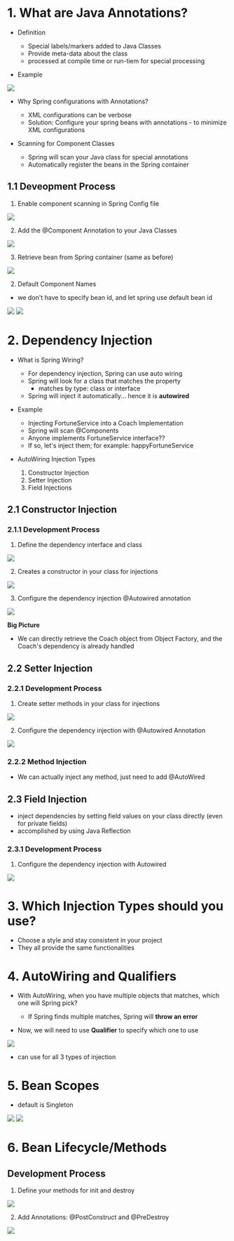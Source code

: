 # 1. What are Java Annotations?

* Definition
    * Special labels/markers added to Java Classes
    * Provide meta-data about the class
    * processed at compile time or run-tiem for special processing

* Example
<img src="./public/screenshot/7_annotations/1.png"/>

* Why Spring configurations with Annotations?
    * XML configurations can be verbose
    * Solution: Configure your spring beans with annotations - to minimize XML configurations

* Scanning for Component Classes
    * Spring will scan your Java class for special annotations
    * Automatically register the beans in the Spring container

## 1.1 Deveopment Process

1. Enable component scanning in Spring Config file
<img src="./public/screenshot//7_annotations/2.png"/>

2. Add the @Component Annotation to your Java Classes
<img src="./public/screenshot//7_annotations/3.png"/>

3. Retrieve bean from Spring container
(same as before)
<img src="./public/screenshot//7_annotations/4.png"/>

2. Default Component Names

* we don't have to specify bean id, and let spring use default bean id

<img src="./public/screenshot//7_annotations/5.png"/>
<img src="./public/screenshot//7_annotations/6.png"/>

# 2. Dependency Injection

* What is Spring Wiring?
    * For dependency injection, Spring can use auto wiring
    * Spring will look for a class that matches the property
        * matches by type: class or interface
    * Spring will inject it automatically... hence it is **autowired**

* Example
    * Injecting FortuneService into a Coach Implementation
    * Spring will scan @Components
    * Anyone implements FortuneService interface??
    * If so, let's inject them; for example: happyFortuneService

* AutoWiring Injection Types
    1. Constructor Injection
    2. Setter Injection
    3. Field Injections

## 2.1 Constructor Injection
### 2.1.1 Development Process
1. Define the dependency interface and class

<img src="./public/screenshot//7_annotations/7.png"/>

2. Creates a constructor in your class for injections

<img src="./public/screenshot//7_annotations/8.png"/>

3. Configure the dependency injection @Autowired annotation

<img src="./public/screenshot//7_annotations/9.png"/>

**Big Picture**

* We can directly retrieve the Coach object from Object Factory, and the Coach's dependency is already handled

## 2.2 Setter Injection

### 2.2.1 Development Process

1. Create setter methods in your class for injections
<img src="./public/screenshot//7_annotations/10.png"/>

2. Configure the dependency injection with @Autowired Annotation
<img src="./public/screenshot//7_annotations/11.png"/>

### 2.2.2 Method Injection
* We can actually inject any method, just need to add @AutoWired

## 2.3 Field Injection

* inject dependencies by setting field values on your class directly (even for private fields)
* accomplished by using Java Reflection

### 2.3.1 Development Process

1. Configure the dependency injection with Autowired 

<img src="./public/screenshot//7_annotations/12.png"/>

# 3. Which Injection Types should you use?

* Choose a style and stay consistent in your project
* They all provide the same functionalities

# 4. AutoWiring and Qualifiers

* With AutoWiring, when you have multiple objects that matches, which one will Spring pick?
    * If Spring finds multiple matches, Spring will **throw an error**

* Now, we will need to use **Qualifier** to specify which one to use

<img src="./public/screenshot//7_annotations/13.png"/>

* can use for all 3 types of injection

# 5. Bean Scopes

* default is Singleton

<img src="./public/screenshot//7_annotations/14.png"/>
<img src="./public/screenshot//7_annotations/15.png"/>

# 6. Bean Lifecycle/Methods

## Development Process

1. Define your methods for init and destroy
<img src="./public/screenshot//7_annotations/16.png"/>

2. Add Annotations: @PostConstruct and @PreDestroy
<img src="./public/screenshot//7_annotations/17.png"/>
